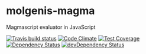 # molgenis-magma

Magmascript evaluator in JavaScript

[![Travis build status](http://img.shields.io/travis/molgenis/molgenis-magma.svg?style=flat)](https://travis-ci.org/molgenis/molgenis-magma)
[![Code Climate](https://codeclimate.com/github/molgenis/molgenis-magma/badges/gpa.svg)](https://codeclimate.com/github/molgenis/molgenis-magma)
[![Test Coverage](https://codeclimate.com/github/molgenis/molgenis-magma/badges/coverage.svg)](https://codeclimate.com/github/molgenis/molgenis-magma)
[![Dependency Status](https://david-dm.org/molgenis/molgenis-magma.svg)](https://david-dm.org/molgenis/molgenis-magma)
[![devDependency Status](https://david-dm.org/molgenis/molgenis-magma/dev-status.svg)](https://david-dm.org/molgenis/molgenis-magma#info=devDependencies)
